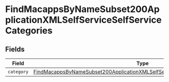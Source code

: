 # FindMacappsByNameSubset200ApplicationXMLSelfServiceSelfServiceCategories


## Fields

| Field                                                                                                                                                                                           | Type                                                                                                                                                                                            | Required                                                                                                                                                                                        | Description                                                                                                                                                                                     |
| ----------------------------------------------------------------------------------------------------------------------------------------------------------------------------------------------- | ----------------------------------------------------------------------------------------------------------------------------------------------------------------------------------------------- | ----------------------------------------------------------------------------------------------------------------------------------------------------------------------------------------------- | ----------------------------------------------------------------------------------------------------------------------------------------------------------------------------------------------- |
| `category`                                                                                                                                                                                      | [FindMacappsByNameSubset200ApplicationXMLSelfServiceSelfServiceCategoriesCategory](../../models/operations/findmacappsbynamesubset200applicationxmlselfserviceselfservicecategoriescategory.md) | :heavy_minus_sign:                                                                                                                                                                              | N/A                                                                                                                                                                                             |